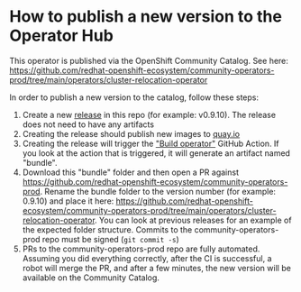 # How to publish a new version to the Operator Hub

This operator is published via the OpenShift Community Catalog. See here: https://github.com/redhat-openshift-ecosystem/community-operators-prod/tree/main/operators/cluster-relocation-operator

In order to publish a new version to the catalog, follow these steps:

1. Create a new [release](https://github.com/RHsyseng/cluster-relocation-operator/releases) in this repo (for example: v0.9.10). The release does not need to have any artifacts
2. Creating the release should publish new images to [quay.io](https://quay.io/repository/rhsysdeseng/operators/cluster-relocation-operator?tab=tags)
3. Creating the release will trigger the ["Build operator"](https://github.com/RHsyseng/cluster-relocation-operator/actions/workflows/operator.yaml) GitHub Action. If you look at the action that is triggered, it will generate an artifact named "bundle".
4. Download this "bundle" folder and then open a PR against https://github.com/redhat-openshift-ecosystem/community-operators-prod. Rename the bundle folder to the version number (for example: 0.9.10) and place it here: https://github.com/redhat-openshift-ecosystem/community-operators-prod/tree/main/operators/cluster-relocation-operator. You can look at previous releases for an example of the expected folder structure. Commits to the community-operators-prod repo must be signed (`git commit -s`)
5. PRs to the community-operators-prod repo are fully automated. Assuming you did everything correctly, after the CI is successful, a robot will merge the PR, and after a few minutes, the new version will be available on the Community Catalog.
